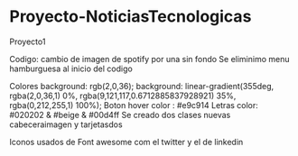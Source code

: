 # Proyecto-NoticiasTecnologicas
Proyecto1 

Codigo: cambio de imagen de spotify por una sin fondo
Se eliminimo menu hamburguesa al inicio del codigo

Colores
background: rgb(2,0,36);
    background: linear-gradient(355deg, rgba(2,0,36,1) 0%, rgba(9,121,117,0.6712885837928921) 35%, rgba(0,212,255,1) 100%);
Boton hover color : #e9c914
Letras color: #020202 & #beige & #00d4ff
Se creado dos clases nuevas cabeceraimagen y tarjetasdos

Iconos usados de Font awesome com el twitter y el de linkedin